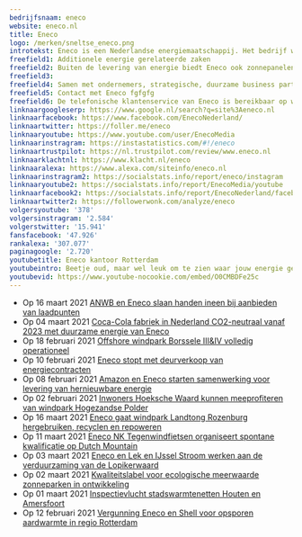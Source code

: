 ```yaml
---
bedrijfsnaam: eneco  
website: eneco.nl   
title: Eneco  
logo: /merken/sneltse_eneco.png  
introtekst: Eneco is een Nederlandse energiemaatschappij. Het bedrijf werd opgericht in 1995, als een fusie uit lokale energiebedrijven in de Randstad. Daarvoor was Eneco in het bezit van 44 Nederlandse gemeenten. In 2020 zijn ze overgenomen door Mitsubishi Corporation en Chubu Electric Power Co. Eneco produceert, verhandelt en levert energie.  
freefield1: Additionele energie gerelateerde zaken  
freefield2: Buiten de levering van energie biedt Eneco ook zonnepanelen, cv-ketels, warmtepompen, isolatie en andere verduurzamende en energiebesparende producten aan. Dit zijn ook laadpalen en laadpassen voor elektrische auto's.  
freefield3:   
freefield4: Samen met ondernemers, strategische, duurzame business partners en experts maakt Eneco slimme producten en diensten. Ze investeren in meer duurzame opwekcapaciteit. Eén van hun producten is Toon; een slimme thermostaat. Klanten krijgen Toon gratis bij een meerjarig energiecontract. De thermostaat geeft klanten inzicht in energieverbruik en helpt met besparen."
freefield5: Contact met Eneco fgfgfg
freefield6: De telefonische klantenservice van Eneco is bereikbaar op werkdagen tussen 08.00 en 18.00 uur via 088-8955955. Op de website van Eneco kan een chatgesprek gestart worden.
linknaargoogleserp: https://www.google.nl/search?q=site%3Aeneco.nl  
linknaarfacebook: https://www.facebook.com/EnecoNederland/  
linknaartwitter: https://foller.me/eneco  
linknaaryoutube: https://www.youtube.com/user/EnecoMedia  
linknaarinstragram: https://instastatistics.com/#!/eneco  
linknaartrustpilot: https://nl.trustpilot.com/review/www.eneco.nl  
linknaarklachtnl: https://www.klacht.nl/eneco  
linknaaralexa: https://www.alexa.com/siteinfo/eneco.nl  
linknaarinstragram2: https://socialstats.info/report/eneco/instagram  
linknaaryoutube2: https://socialstats.info/report/EnecoMedia/youtube  
linknaarfacebook2: https://socialstats.info/report/EnecoNederland/facebook  
linknaartwitter2: https://followerwonk.com/analyze/eneco  
volgersyoutube: '378'  
volgersinstragram: '2.584'  
volgerstwitter: '15.941'  
fansfacebook: '47.926'  
rankalexa: '307.077'  
paginagoogle: '2.720'  
youtubetitle: Eneco kantoor Rotterdam
youtubeintro: Beetje oud, maar wel leuk om te zien waar jouw energie gemaakt wordt;-) Grapje, dit is het kantoor waar de marketeers, administratie, finance, etc zitten.  
youtubevid: https://www.youtube-nocookie.com/embed/O0CMBDFe25c  
---
```




- Op 16 maart 2021 [ANWB en Eneco slaan handen ineen bij aanbieden van laadpunten](https://nieuws.eneco.nl/anwb-en-eneco-slaan-handen-ineen-bij-aanbieden-van-laadpunten/)
- Op 04 maart 2021 [Coca-Cola fabriek in Nederland CO2-neutraal vanaf 2023 met duurzame energie van Eneco](https://nieuws.eneco.nl/coca-cola-fabriek-in-nederland-co2-neutraal-vanaf-2023-met-duurzame-energie-van-eneco/)
- Op 18 februari 2021 [Offshore windpark Borssele III&IV volledig operationeel](https://nieuws.eneco.nl/offshore-windpark-borssele-iiiiv-volledig-operationeel/)
- Op 10 februari 2021 [Eneco stopt met deurverkoop van energiecontracten](https://nieuws.eneco.nl/eneco-stopt-met-deurverkoop-van-energiecontracten/)
- Op 08 februari 2021 [Amazon en Eneco starten samenwerking voor levering van hernieuwbare energie](https://nieuws.eneco.nl/amazon-en-eneco-starten-samenwerking-voor-levering-van-hernieuwbare-energie/)
- Op 02 februari 2021 [Inwoners Hoeksche Waard kunnen meeprofiteren van windpark Hogezandse Polder](https://nieuws.eneco.nl/inwoners-hoeksche-waard-kunnen-meeprofiteren-van-windpark-hogezandse-polder/)
- Op 16 maart 2021 [Eneco gaat windpark Landtong Rozenburg hergebruiken, recyclen en repoweren](https://nieuws.eneco.nl/eneco-gaat-windpark-landtong-rozenburg-hergebruiken-recyclen-en-repoweren/)
- Op 11 maart 2021 [Eneco NK Tegenwindfietsen organiseert spontane kwalificatie op Dutch Mountain](https://nieuws.eneco.nl/eneco-nk-tegenwindfietsen-organiseert-spontane-kwalificatie-op-dutch-mountain/)
- Op 03 maart 2021 [Eneco en Lek en IJssel Stroom werken aan de verduurzaming van de Lopikerwaard](https://nieuws.eneco.nl/eneco-en-lek-en-ijssel-stroom-werken-aan-de-verduurzaming-van-de-lopikerwaard/)
- Op 02 maart 2021 [Kwaliteitslabel voor ecologische meerwaarde zonneparken in ontwikkeling](https://nieuws.eneco.nl/kwaliteitslabel-voor-ecologische-meerwaarde-zonneparken-in-ontwikkeling/)
- Op 01 maart 2021 [Inspectievlucht stadswarmtenetten Houten en Amersfoort](https://nieuws.eneco.nl/inspectievlucht-stadswarmtenetten-houten-en-amersfoort/)
- Op 12 februari 2021 [Vergunning Eneco en Shell voor opsporen aardwarmte in regio Rotterdam](https://nieuws.eneco.nl/vergunning-eneco-en-shell-voor-opsporen-aardwarmte-in-regio-rotterdam/)
